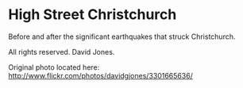 High Street Christchurch
========================

Before and after the significant earthquakes that struck Christchurch.

All rights reserved. David Jones.

Original photo located here: http://www.flickr.com/photos/davidgjones/3301665636/
